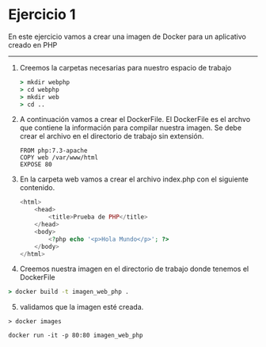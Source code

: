 # Ejercicio 1

En este ejercicio vamos a crear una imagen de Docker para un aplicativo creado en PHP

---

1. Creemos la carpetas necesarias para nuestro espacio de trabajo

    ```cmd
    > mkdir webphp
    > cd webphp
    > mkdir web
    > cd ..    
    ```
2. A continuación vamos a crear el DockerFile. El DockerFile es el archvo que contiene la información para compilar nuestra imagen. Se debe crear el archivo en el directorio de trabajo sin extensión.
 
    ```
    FROM php:7.3-apache
    COPY web /var/www/html
    EXPOSE 80
    ```
3. En la carpeta web vamos a crear el archivo index.php con el siguiente contenido.

    ```php
    <html>
        <head>
            <title>Prueba de PHP</title>
        </head>
        <body>
            <?php echo '<p>Hola Mundo</p>'; ?>
        </body>
    </html>
    ```


4. Creemos nuestra imagen en el directorio de trabajo donde tenemos el DockerFile

```cmd
> docker build -t imagen_web_php .
```

5. validamos que la imagen esté creada.

```
> docker images
```

```
docker run -it -p 80:80 imagen_web_php
```